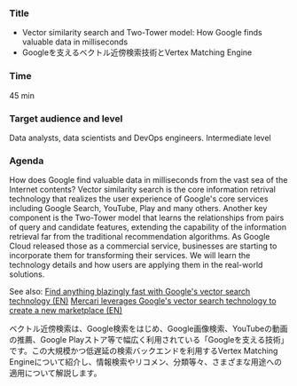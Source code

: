 ### Title

- Vector similarity search and Two-Tower model: How Google finds valuable data in milliseconds
- Googleを支えるベクトル近傍検索技術とVertex Matching Engine

### Time

45 min

### Target audience and level

Data analysts, data scientists and DevOps engineers. Intermediate level

### Agenda

How does Google find valuable data in milliseconds from the vast sea of the Internet contents? Vector similarity search is the core information retrival technology that realizes the user experience of Google's core services including Google Search, YouTube, Play and many others. Another key component is the Two-Tower model that learns the relationships from pairs of query and candidate features, extending the capability of the information retrieval far from the traditional recommendation algorithms. As Google Cloud released those as a commercial service, businesses are starting to incorporate them for transforming their services. We will learn the technology details and how users are applying them in the real-world solutions.

See also:
[Find anything blazingly fast with Google's vector search technology (EN)](https://cloud.google.com/blog/topics/developers-practitioners/find-anything-blazingly-fast-googles-vector-search-technology)
[Mercari leverages Google's vector search technology to create a new marketplace (EN)](https://cloud.google.com/blog/topics/developers-practitioners/mercari-leverages-googles-vector-search-technology-create-new-marketplace)

ベクトル近傍検索は、Google検索をはじめ、Google画像検索、YouTubeの動画の推薦、Google Playストア等で幅広く利用されている「Googleを支える技術」です。この大規模かつ低遅延の検索バックエンドを利用するVertex Matching Engineについて紹介し、情報検索やリコメン、分類等々、さまざまな用途への適用について解説します。

